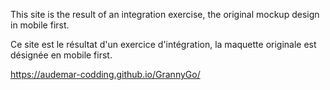 This site is the result of an integration exercise, the original mockup design in mobile first.

Ce site est le résultat d'un exercice d'intégration, la maquette originale est désignée en mobile first.

https://audemar-codding.github.io/GrannyGo/
